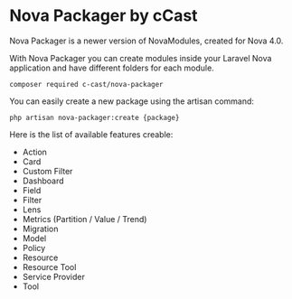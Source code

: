 # Nova Packager by cCast

Nova Packager is a newer version of NovaModules, created for Nova 4.0.

With Nova Packager you can create modules inside your Laravel Nova application and have different 
folders for each module.

```
composer required c-cast/nova-packager
```

You can easily create a new package using the artisan command: 

```
php artisan nova-packager:create {package}
```

Here is the list of available features creable:

- Action
- Card
- Custom Filter
- Dashboard
- Field
- Filter
- Lens
- Metrics (Partition / Value / Trend)
- Migration
- Model
- Policy
- Resource
- Resource Tool
- Service Provider
- Tool


